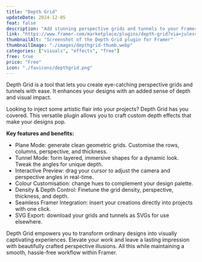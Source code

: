 ```yaml
---
title: "Depth Grid"
updateDate: 2024-12-05
feat: false
description: "Add stunning perspective grids and tunnels to your Framer designs."
link: "https://www.framer.com/marketplace/plugins/depth-grid?via=julesvcode"
thumbnailAlt: "Screenshot of the Depth Grid plugin for Framer"
thumbnailImage: "./images/depthgrid-thumb.webp"
categories: ["visuals", "effects", "free"]
free: true
price: "Free"
icon: "./favicons/depthgrid.png"
---
```


Depth Grid is a tool that lets you create eye-catching perspective grids and tunnels with ease. It enhances your designs with an added sense of depth and visual impact.

Looking to inject some artistic flair into your projects? Depth Grid has you covered. This versatile plugin allows you to craft custom depth effects that make your designs pop. 

<b>Key features and benefits:</b>
- Plane Mode: generate clean geometric grids. Customise the rows, columns, perspective, and thickness.  
- Tunnel Mode: form layered, immersive shapes for a dynamic look. Tweak the angles for unique depth.
- Interactive Preview: drag your cursor to adjust the camera and perspective angles in real-time.
- Colour Customisation: change hues to complement your design palette.
- Density & Depth Control: Finetune the grid density, perspective, thickness, and depth.
- Seamless Framer Integration: insert your creations directly into projects with one click.
- SVG Export: download your grids and tunnels as SVGs for use elsewhere.

Depth Grid empowers you to transform ordinary designs into visually captivating experiences. Elevate your work and leave a lasting impression with beautifully crafted perspective illusions. All this while maintaining a smooth, hassle-free workflow within Framer.